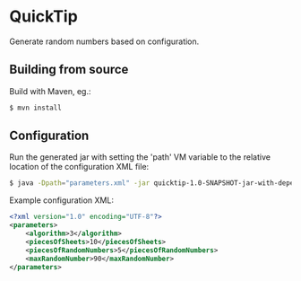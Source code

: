 # QuickTip
Generate random numbers based on configuration.

## Building from source
Build with Maven, eg.:
```sh
$ mvn install
```

## Configuration
Run the generated jar with setting the 'path' VM variable to the relative location of the configuration XML file:
```sh
$ java -Dpath="parameters.xml" -jar quicktip-1.0-SNAPSHOT-jar-with-dependencies.jar
```
Example configuration XML:
```xml
<?xml version="1.0" encoding="UTF-8"?>
<parameters>
	<algorithm>3</algorithm>
	<piecesOfSheets>10</piecesOfSheets>
	<piecesOfRandomNumbers>5</piecesOfRandomNumbers>
	<maxRandomNumber>90</maxRandomNumber>
</parameters>
```

